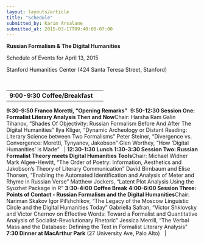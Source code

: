 ```yaml
---
layout: layouts/article
title: "Schedule"
submitted_by: Karim Arsalane
submitted_at: 2015-03-17T09:40:00-07:00
---
```


**Russian Formalism & The Digital Humanities**


Schedule of Events for April 13, 2015


Stanford Humanities Center (424 Santa Teresa Street, Stanford)


 




|  |  |
| --- | --- |
| **9:00-9:30 Coffee/Breakfast** 
**9:30-9:50 Franco Moretti, “Opening Remarks”** 
**9:50-12:30 Session One: Formalist Literary Analysis Then and Now**Chair: Harsha Ram
Galin Tihanov, “Shades Of Objectivity: Russian Formalism Before And After The Digital Humanities”
Ilya Kliger, “Dynamic Archeology or Distant Reading: Literary Science between Two Formalisms”
Peter Steiner, “Divergence vs. Convergence: Moretti, Tynyanov, Jakobson”
Glen Worthey, “How ‘Digital Humanities’ is Made”
  | **12:30-1:30 Lunch**
**1:30-3:30 Session Two: Russian Formalist Theory meets Digital Humanities Tools**Chair: Michael Widner
Mark Algee-Hewitt, “The Order of Poetry: Information, Aesthetics and Jakobson’s Theory of Literary Communication”
David Birnbaum and Elise Thorsen, “Enabling the Automated Identification and Analysis of Meter and Rhyme in Russian Verse”
Matthew Jockers, “Latent Plot Analysis Using the Syuzhet Package in R”
**3:30-4:00 Coffee Break**
**4:00-6:00 Session Three: Points of Contact - Russian Formalism and the Digital Humanities**Chair: Nariman Skakov
Igor Pil’shchikov, “The Legacy of the Moscow Linguistic Circle and the Digital Humanities Today”
Gabriella Safran, “Victor Shklovsky and Victor Chernov on Effective Words: Toward a Formalist and Quantitative Analysis of Socialist-Revolutionary Rhetoric”
Jessica Merrill, “The Verbal Mass and the Database: Defining the Text in Formalist Literary Analysis”
**7:30 Dinner at MacArthur Park** (27 University Ave, Palo Alto)
  |

 


